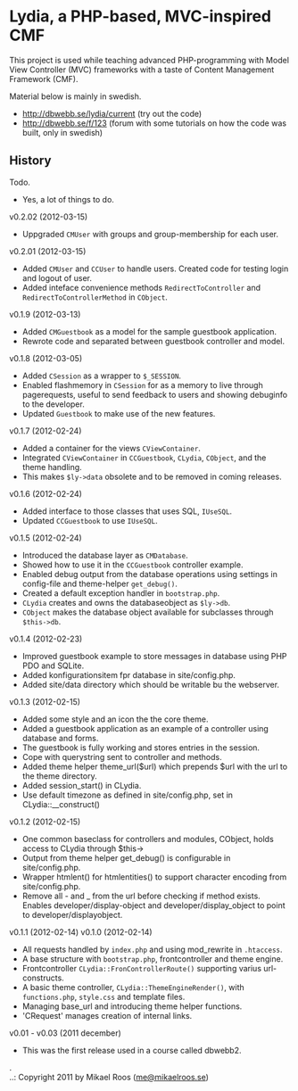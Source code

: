 Lydia, a PHP-based, MVC-inspired CMF
====================================

This project is used while teaching advanced PHP-programming with Model View Controller (MVC)
frameworks with a taste of Content Management Framework (CMF). 

Material below is mainly in swedish.

* http://dbwebb.se/lydia/current (try out the code)
* http://dbwebb.se/f/123 (forum with some tutorials on how the code was built, only in swedish)


History
-------

Todo.

* Yes, a lot of things to do.


v0.2.02 (2012-03-15) 

* Uppgraded `CMUser` with groups and group-membership for each user.


v0.2.01 (2012-03-15) 

* Added `CMUser` and `CCUser` to handle users. Created code for testing login and logout of user.
* Added inteface convenience methods `RedirectToController` and `RedirectToControllerMethod` in `CObject`.


v0.1.9 (2012-03-13) 

* Added `CMGuestbook` as a model for the sample guestbook application.
* Rewrote code and separated between guestbook controller and model.


v0.1.8 (2012-03-05) 

* Added `CSession` as a wrapper to `$_SESSION`.
* Enabled flashmemory in `CSession` for as a memory to live through pagerequests, useful to send 
feedback to users and showing debuginfo to the developer.
* Updated `Guestbook` to make use of the new features.


v0.1.7 (2012-02-24) 

* Added a container for the views `CViewContainer`.
* Integrated `CViewContainer` in `CCGuestbook`, `CLydia`, `CObject`, and the theme handling.
* This makes `$ly->data` obsolete and to be removed in coming releases.


v0.1.6 (2012-02-24) 

* Added interface to those classes that uses SQL, `IUseSQL`.
* Updated `CCGuestbook` to use `IUseSQL`.


v0.1.5 (2012-02-24) 

* Introduced the database layer as `CMDatabase`.
* Showed how to use it in the `CCGuestbook` controller example.
* Enabled debug output from the database operations using settings in config-file and theme-helper 
`get_debug()`.
* Created a default exception handler in `bootstrap.php`.
* `CLydia` creates and owns the databaseobject as `$ly->db`.
* `CObject` makes the database object available for subclasses through `$this->db`.


v0.1.4 (2012-02-23) 

* Improved guestbook example to store messages in database using PHP PDO and SQLite.
* Added konfigurationsitem fpr database in site/config.php.
* Added site/data directory which should be writable bu the webserver.


v0.1.3 (2012-02-15) 

* Added some style and an icon the the core theme.
* Added a guestbook application as an example of a controller using database and forms.
* The guestbook is fully working and stores entries in the session.
* Cope with querystring sent to controller and methods.
* Added theme helper theme_url($url) which prepends $url with the url to the theme directory.
* Added session_start() in CLydia.
* Use default timezone as defined in site/config.php, set in CLydia::__construct()


v0.1.2 (2012-02-15) 

* One common baseclass for controllers and modules, CObject, holds access to CLydia through $this->
* Output from theme helper get_debug() is configurable in site/config.php.
* Wrapper htmlent() for htmlentities() to support character encoding from site/config.php.
* Remove all - and _ from the url before checking if method exists. Enables developer/display-object 
and developer/display_object to point to developer/displayobject.


v0.1.1 (2012-02-14) 
v0.1.0 (2012-02-14) 

* All requests handled by `index.php` and using mod_rewrite in `.htaccess`. 
* A base structure with `bootstrap.php`, frontcontroller and theme engine.
* Frontcontroller `CLydia::FronControllerRoute()` supporting varius url-constructs.
* A basic theme controller, `CLydia::ThemeEngineRender()`, with `functions.php`, `style.css` and template files.
* Managing base_url and introducing theme helper functions.
* 'CRequest' manages creation of internal links.

v0.01 - v0.03 (2011 december)
* This was the first release used in a course called dbwebb2.


 .   
..:  Copyright 2011 by Mikael Roos (me@mikaelroos.se)
